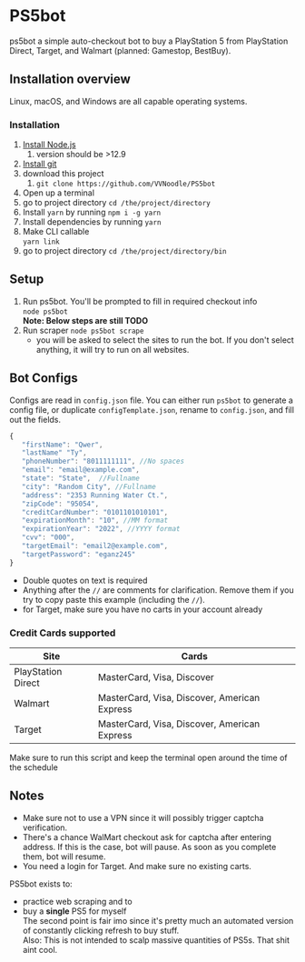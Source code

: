 # PS5bot

ps5bot a simple auto-checkout bot to buy a PlayStation 5 from PlayStation Direct, Target, and Walmart (planned: Gamestop, BestBuy).


## Installation overview

Linux, macOS, and Windows are all capable operating systems.

### Installation

 1. [Install Node.js](https://nodejs.org/en/)
    1. version should be >12.9
 2. [Install git](https://git-scm.com/)
 3. download this project
    1. `git clone https://github.com/VVNoodle/PS5bot`
 4. Open up a terminal
 5. go to project directory `cd /the/project/directory`
 6. Install `yarn` by running `npm i -g yarn`
 7. Install dependencies by running `yarn`
 8. Make CLI callable  
    `yarn link`  
 9. go to project directory `cd /the/project/directory/bin`

## Setup

 1. Run ps5bot. You'll be prompted to fill in required checkout info  
    `node ps5bot`  
    **Note: Below steps are still TODO**  
 2. Run scraper
    `node ps5bot scrape`
    - you will be asked to select the sites to run the bot. If you don't select anything, it will try to run on all websites.

## Bot Configs

Configs are read in `config.json` file. You can either run `ps5bot` to generate a config file, or duplicate `configTemplate.json`, rename to `config.json`, and fill out the fields.

```js
{
   "firstName": "Qwer",
   "lastName" "Ty",
   "phoneNumber": "8011111111", //No spaces
   "email": "email@example.com",
   "state": "State",  //Fullname
   "city": "Random City", //Fullname
   "address": "2353 Running Water Ct.",
   "zipCode": "95054",
   "creditCardNumber": "0101101010101",
   "expirationMonth": "10", //MM format
   "expirationYear": "2022", //YYYY format
   "cvv": "000",
   "targetEmail": "email2@example.com",
   "targetPassword": "eganz245"
}
```

- Double quotes on text is required
- Anything after the `//` are comments for clarification. Remove them if you try to copy paste this example (including the `//`).
- for Target, make sure you have no carts in your account already

### Credit Cards supported

| Site               | Cards                                        |
|--------------------|----------------------------------------------|
| PlayStation Direct | MasterCard, Visa, Discover                   |
| Walmart            | MasterCard, Visa, Discover, American Express |
| Target             | MasterCard, Visa, Discover, American Express |

Make sure to run this script and keep the terminal open around the time of the schedule

## Notes

- Make sure not to use a VPN since it will possibly trigger captcha verification.
- There's a chance WalMart checkout ask for captcha after entering address. If this is the case, bot will pause. As soon as you complete them, bot will resume.
- You need a login for Target. And make sure no existing carts.

PS5bot exists to:

- practice web scraping and to
- buy a **single** PS5 for myself  
The second point is fair imo since it's pretty much an automated version of constantly clicking refresh to buy stuff.  
Also: This is not intended to scalp massive quantities of PS5s. That shit aint cool.
